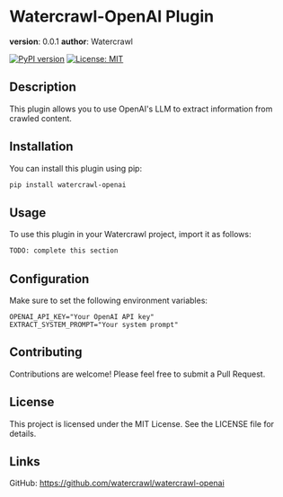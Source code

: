 # Watercrawl-OpenAI Plugin

__version__: 0.0.1
__author__: Watercrawl

[![PyPI version](https://badge.fury.io/py/watercrawl-openai.svg)](https://badge.fury.io/py/watercrawl-plugin)
[![License: MIT](https://img.shields.io/badge/License-MIT-yellow.svg)](https://opensource.org/licenses/MIT)


## Description
This plugin allows you to use OpenAI's LLM to extract information from crawled content.


## Installation

You can install this plugin using pip:

```bash
pip install watercrawl-openai
```

## Usage
To use this plugin in your Watercrawl project, import it as follows:

```python
TODO: complete this section
```

## Configuration

Make sure to set the following environment variables:

```env
OPENAI_API_KEY="Your OpenAI API key"
EXTRACT_SYSTEM_PROMPT="Your system prompt"
```

## Contributing

Contributions are welcome! Please feel free to submit a Pull Request.

## License

This project is licensed under the MIT License. See the LICENSE file for details.

## Links

GitHub: https://github.com/watercrawl/watercrawl-openai

